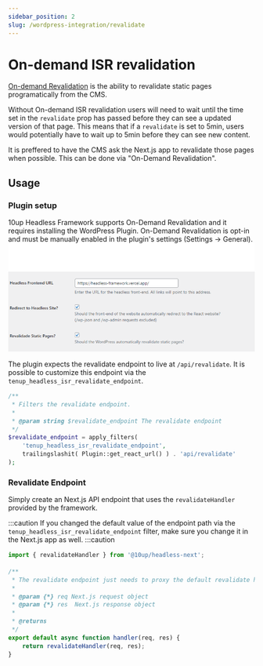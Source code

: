 ```yaml
---
sidebar_position: 2
slug: /wordpress-integration/revalidate
---
```


# On-demand ISR revalidation

[On-demand Revalidation](https://nextjs.org/docs/basic-features/data-fetching/incremental-static-regeneration#on-demand-revalidation) is the ability to revalidate static pages programatically from the CMS.

Without On-demand ISR revalidation users will need to wait until the time set in the `revalidate` prop has passed before they can see a updated version of that page. This means that if a `revalidate` is set to 5min, users would potentially have to wait up to 5min before they can see new content.

It is preffered to have the CMS ask the Next.js app to revalidate those pages when possible. This can be done via "On-Demand Revalidation".

## Usage

### Plugin setup

10up Headless Framework supports On-Demand Revalidation and it requires installing the WordPress Plugin. On-Demand Revalidation is opt-in and must be manually enabled in the plugin's settings (Settings -> General).
![Plugin settings](../../static/img/documentation/getting-started/plugin-settings.png)

The plugin expects the revalidate endpoint to live at  `/api/revalidate`. It is possible to customize this endpoint via the `tenup_headless_isr_revalidate_endpoint`.

```php
/**
 * Filters the revalidate endpoint.
 *
 * @param string $revalidate_endpoint The revalidate endpoint
 */
$revalidate_endpoint = apply_filters( 
    'tenup_headless_isr_revalidate_endpoint', 
    trailingslashit( Plugin::get_react_url() ) . 'api/revalidate' 
);
```

### Revalidate Endpoint

Simply create an Next.js API endpoint that uses the `revalidateHandler` provided by the framework. 

:::caution
If you changed the default value of the endpoint path via the `tenup_headless_isr_revalidate_endpoint` filter, make sure you change it in the Next.js app as well. 
:::caution


```javascript title="src/pages/api/revalidate"
import { revalidateHandler } from '@10up/headless-next';

/**
 * The revalidate endpoint just needs to proxy the default revalidate handler
 *
 * @param {*} req Next.js request object
 * @param {*} res  Next.js response object
 *
 * @returns
 */
export default async function handler(req, res) {
	return revalidateHandler(req, res);
}
```
